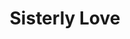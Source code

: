 ---
pid: fs87
title: Sisterly Love
location_transcription: Logan Square Area / near fountain
coordinates: "[-75.170978318189, 39.957994175477]"
zipcode: '19106'
gen_neighborhood: Center City
neighborhood: Society Hill,Old City
outside_phl: 
age: '38'
age_range: 30-39
instagram: 
image_file_name: fs_87.jpg
proposal_transcription: |-
  a group of women, children - all ages - all creeds
  -female focus statements-
  female empowerment
topic: Inclusivity,Women,Youth
topic_summary: 0, 0, 0
type: Fountain,Concrete,Sculpture Statue
keywords_other: feminism, empowerment, women
credit: Rebecca_Ruby_Fox_
image_labels: 
twitter: 
facebook: 
permalink: "/monuments/fs87/"
layout: item-page
---